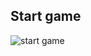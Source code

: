 ## Start game
![start game](https://user-images.githubusercontent.com/94225539/143305589-b78218f8-bb9c-4669-abff-aa1fb9645eb0.png)


